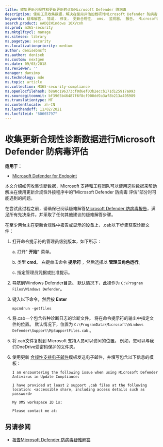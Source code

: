 ```yaml
---
title: 收集更新合规性和更新更新的诊断Microsoft Defender 防病毒
description: 使用工具收集数据，解决在使用评估加载项时Microsoft Defender 防病毒合规性问题。
keywords: 疑难解答， 错误， 修复， 更新合规性， oms， 监视器， 报告， Microsoft Defender AV
search.product: eADQiWindows 10XVcnh
ms.prod: m365-security
ms.mktglfcycl: manage
ms.sitesec: library
ms.pagetype: security
ms.localizationpriority: medium
author: denisebmsft
ms.author: deniseb
ms.custom: nextgen
ms.date: 09/03/2018
ms.reviewer: ''
manager: dansimp
ms.technology: mde
ms.topic: article
ms.collection: M365-security-compliance
ms.openlocfilehash: b8a0c196373cf0d6ef03b2eccb171d125917a993
ms.sourcegitcommit: bf3965b46487f6f8cf900dd9a3af8b213a405989
ms.translationtype: MT
ms.contentlocale: zh-CN
ms.lasthandoff: 11/02/2021
ms.locfileid: "60665797"
---
```

# <a name="collect-update-compliance-diagnostic-data-for-microsoft-defender-antivirus-assessment"></a>收集更新合规性诊断数据进行Microsoft Defender 防病毒评估


**适用于：**

- [Microsoft Defender for Endpoint](/microsoft-365/security/defender-endpoint/)

本文介绍如何收集诊断数据，Microsoft 支持和工程团队可以使用这些数据来帮助解决在使用更新合规性外接程序中的"Microsoft Defender 防病毒 评估"部分时可能遇到的问题。

在尝试此过程之前，请确保已阅读疑难解答[Microsoft Defender 防病毒报告](troubleshoot-reporting.md)，满足所有先决条件，并采取了任何其他建议的疑难解答步骤。

在至少两台未在更新合规性中报告或显示的设备上，.cab以下步骤获取诊断文件：

1. 打开命令提示符的管理员级别版本，如下所示：

    a. 打开" **开始"** 菜单。

    b. 类型 **cmd**。 右键单击命令 **提示符** ，然后选择以 **管理员角色运行**。

    c. 指定管理员凭据或批准提示。

2. 导航到Windows Defender目录。 默认情况下，此操作为 `C:\Program Files\Windows Defender`。

3. 键入以下命令，然后按 **Enter**

    ```Dos
    mpcmdrun -getfiles
    ```

4. 将.cab一个包含各种诊断日志的诊断文件。 将在命令提示符的输出中指定文件的位置。 默认情况下，位置为 `C:\ProgramData\Microsoft\Windows Defender\Support\MpSupportFiles.cab` 。

5. 将.cab文件复制到 Microsoft 支持人员可以访问的位置。 例如，您可以与我们OneDrive受密码保护的文件夹。

6. 使用更新 <a href="mailto:ucsupport@microsoft.com?subject=MDAV assessment issue&body=I%20am%20encountering%20the%20following%20issue%20when%20using%20Windows%20Defender%20AV%20in%20Update%20Compliance%3a%20%0d%0aI%20have%20provided%20at%20least%202%20support%20.cab%20files%20at%20the%20following%20location%3a%20%3Caccessible%20share%2c%20including%20access%20details%20such%20as%20password%3E%0d%0aMy%20OMS%20workspace%20ID%20is%3a%20%0d%0aPlease%20contact%20me%20at%3a">合规性支持电子邮件</a>模板发送电子邮件，并填写包含以下信息的模板：

    ```text
    I am encountering the following issue when using Microsoft Defender Antivirus in Update Compliance:

    I have provided at least 2 support .cab files at the following location: <accessible share, including access details such as password>

    My OMS workspace ID is:

    Please contact me at:
    ```

## <a name="see-also"></a>另请参阅

- [报告Microsoft Defender 防病毒疑难解答](troubleshoot-reporting.md)
